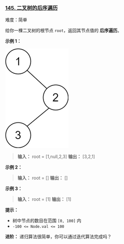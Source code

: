 ### [145\. 二叉树的后序遍历](https://leetcode.cn/problems/binary-tree-postorder-traversal/)

难度：简单

给你一棵二叉树的根节点 `root`，返回其节点值的 **后序遍历**。

**示例 1：**

![](./assets/img/Question0145.jpg)

> **输入：** root = [1,null,2,3]
> **输出：** [3,2,1]

**示例 2：**

> **输入：** root = []
> **输出：** []

**示例 3：**

> **输入：** root = [1]
> **输出：** [1]

**提示：**

- 树中节点的数目在范围 `[0, 100]` 内
- `-100 <= Node.val <= 100`

**进阶：** 递归算法很简单，你可以通过迭代算法完成吗？

